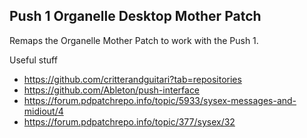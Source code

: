 Push 1 Organelle Desktop Mother Patch
-------------------------------------

Remaps the Organelle Mother Patch to work with the Push 1. 


Useful stuff
- https://github.com/critterandguitari?tab=repositories
- https://github.com/Ableton/push-interface
- https://forum.pdpatchrepo.info/topic/5933/sysex-messages-and-midiout/4
- https://forum.pdpatchrepo.info/topic/377/sysex/32
